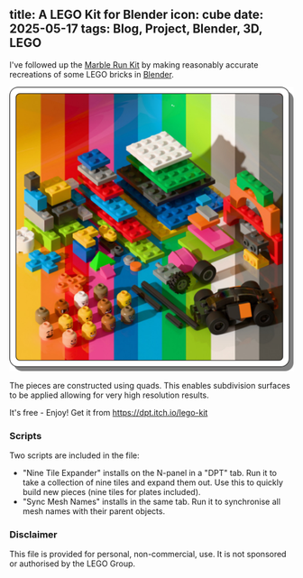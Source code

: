 title: A LEGO Kit for Blender
icon: cube
date: 2025-05-17
tags: Blog, Project, Blender, 3D, LEGO
----

<!-- begin summary -->

I've followed up the [Marble Run Kit](/blog/20240518-marble-run-kit.html) by making reasonably accurate recreations of some LEGO bricks in [Blender](https://www.blender.org/).

![LEGO Kit overhead view](../blog/images/legokit/blog.png)

The pieces are constructed using quads. This enables subdivision surfaces to be applied allowing for very high resolution results.

It's free - Enjoy! Get it from https://dpt.itch.io/lego-kit

<!-- end summary -->

### Scripts

Two scripts are included in the file:

- "Nine Tile Expander" installs on the N-panel in a "DPT" tab. Run it to take a collection of nine tiles and expand them out. Use this to quickly build new pieces (nine tiles for plates included).
- "Sync Mesh Names" installs in the same tab. Run it to synchronise all mesh names with their parent objects. 

### Disclaimer

This file is provided for personal, non-commercial, use. It is not sponsored or authorised by the LEGO Group.
